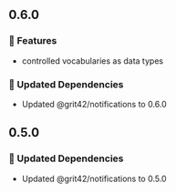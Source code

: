 ## 0.6.0

### 🚀 Features

- controlled vocabularies as data types

### 🧱 Updated Dependencies

- Updated @grit42/notifications to 0.6.0

## 0.5.0

### 🧱 Updated Dependencies

- Updated @grit42/notifications to 0.5.0